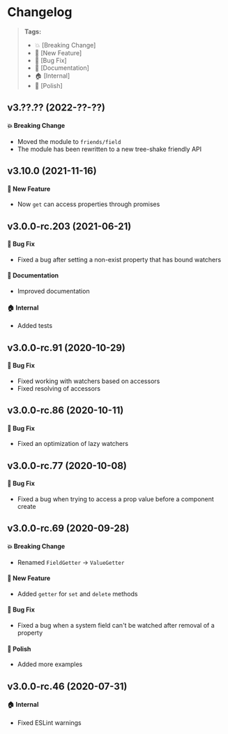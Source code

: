 Changelog
=========

> **Tags:**
> - :boom:       [Breaking Change]
> - :rocket:     [New Feature]
> - :bug:        [Bug Fix]
> - :memo:       [Documentation]
> - :house:      [Internal]
> - :nail_care:  [Polish]

## v3.??.?? (2022-??-??)

#### :boom: Breaking Change

* Moved the module to `friends/field`
* The module has been rewritten to a new tree-shake friendly API

## v3.10.0 (2021-11-16)

#### :rocket: New Feature

* Now `get` can access properties through promises

## v3.0.0-rc.203 (2021-06-21)

#### :bug: Bug Fix

* Fixed a bug after setting a non-exist property that has bound watchers

#### :memo: Documentation

* Improved documentation

#### :house: Internal

* Added tests

## v3.0.0-rc.91 (2020-10-29)

#### :bug: Bug Fix

* Fixed working with watchers based on accessors
* Fixed resolving of accessors

## v3.0.0-rc.86 (2020-10-11)

#### :bug: Bug Fix

* Fixed an optimization of lazy watchers

## v3.0.0-rc.77 (2020-10-08)

#### :bug: Bug Fix

* Fixed a bug when trying to access a prop value before a component create

## v3.0.0-rc.69 (2020-09-28)

#### :boom: Breaking Change

* Renamed `FieldGetter` -> `ValueGetter`

#### :rocket: New Feature

* Added `getter` for `set` and `delete` methods

#### :bug: Bug Fix

* Fixed a bug when a system field can't be watched after removal of a property

#### :nail_care: Polish

* Added more examples

## v3.0.0-rc.46 (2020-07-31)

#### :house: Internal

* Fixed ESLint warnings
